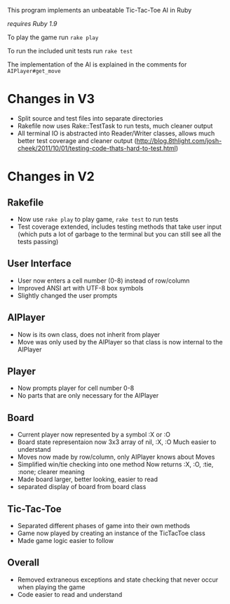 This program implements an unbeatable Tic-Tac-Toe AI
in Ruby

_requires Ruby 1.9_

To play the game run `rake play`

To run the included unit tests run `rake test`

The implementation of the AI is explained in the comments
for `AIPlayer#get_move`

Changes in V3
=============
* Split source and test files into separate directories
* Rakefile now uses Rake::TestTask to run tests, much
  cleaner output
* All terminal IO is abstracted into Reader/Writer classes,
  allows much better test coverage and cleaner output
  (http://blog.8thlight.com/josh-cheek/2011/10/01/testing-code-thats-hard-to-test.html)

Changes in V2
=============

Rakefile
---------
* Now use `rake play` to play game, `rake test` to run tests
* Test coverage extended, includes testing methods that take
  user input (which puts a lot of garbage to the terminal
  but you can still see all the tests passing)

User Interface
--------------
* User now enters a cell number (0-8) instead of row/column
* Improved ANSI art with UTF-8 box symbols
* Slightly changed the user prompts

AIPlayer
------
* Now is its own class, does not inherit from player
* Move was only used by the AIPlayer so that class is now
  internal to the AIPlayer

Player
------
* Now prompts player for cell number 0-8
* No parts that are only necessary for the AIPlayer

Board
-----

* Current player now represented by a symbol :X or :O
* Board state representaion now 3x3 array of nil, :X, :O
  Much easier to understand
* Moves now made by row/column, only AIPlayer knows about Moves
* Simplified win/tie checking into one method
  Now returns :X, :O, :tie, :none; clearer meaning
* Made board larger, better looking, easier to read
* separated display of board from board class

Tic-Tac-Toe
-----------
* Separated different phases of game into their own methods
* Game now played by creating an instance of the TicTacToe class
* Made game logic easier to follow

Overall
-------
* Removed extraneous exceptions and state checking that never
  occur when playing the game
* Code easier to read and understand 


